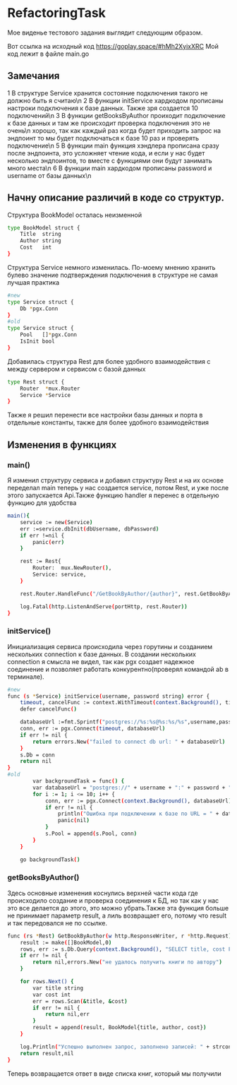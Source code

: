 # RefactoringTask

Мое виденье тестового задания выглядит следующим образом.

Вот ссылка на исходный код https://goplay.space/#hMh2XyixXRC
Мой код лежит в файле main.go

## Замечания
1 В структуре Service хранится состояние подключения такого не должно быть я считаю\n
2 В функции initService хардкодом прописаны настроки подключения к базе данных. Также зря создается 10 подключений\n
3 В функции getBooksByAuthor проиходит подключение к базе данных и там же происходит проверка подключения это не очень\n хорошо, так как каждый раз когда будет приходить запрос на эндпоинт то мы будет подключаться к базе 10 раз и проверять подключение\n
5 В функции main функция хэндлера прописана сразу после эндпоинта, это усложняет чтение кода, и если у нас будет несколько эндпоинтов, то вместе с функциями они будут занимать много места\n
6 В функции main хардкодом прописаны password и username от базы данных\n
## Начну описание различий в коде со структур.

Структура BookModel осталась неизменной
```sh
type BookModel struct {
	Title  string
	Author string
	Cost   int
}
```

Структура Service немного изменилась. По-моему мнению хранить булево значение подтверждения подключения в структуре не самая лучшая практика
```sh
#new
type Service struct {
	Db *pgx.Conn
}
#old
type Service struct {
	Pool   []*pgx.Conn
	IsInit bool
}
```
Добавилась структура Rest для более удобного взаимодействия с между сервером и сервисом с базой данных
```sh
type Rest struct {
	Router  *mux.Router
	Service *Service
}
```
Также я решил перенести все настройки базы данных и порта в отдельные константы, также для более удобного взаимодействия

## Изменения в функциях
### main()
Я изменил структуру сервиса и добавил структуру Rest и на их основе переделал main теперь у нас создается service, потом Rest, и уже после этого запускается Api.Также функцию handler я перенес в отдельную функцию для удобства
```sh
main(){
	service := new(Service)
	err :=service.dbInit(dbUsername, dbPassword)
    if err !=nil {
		panic(err)
	}

	rest := Rest{
		Router:  mux.NewRouter(),
		Service: service,
	}

	rest.Router.HandleFunc("/GetBookByAuthor/{author}", rest.GetBookByAuthor)

	log.Fatal(http.ListenAndServe(portHttp, rest.Router))
}
```
### initService()
Инициализация сервиса происходила через горутины и созданием нескольких connection к базе данных. В создании нескольких connection я смысла не видел, так как pgx создает надежное соединение и позволяет работать конкурентно(проверял командой ab в терминале).
```sh
#new
func (s *Service) initService(username, password string) error {
	timeout, cancelFunc := context.WithTimeout(context.Background(), time.Second * 3)
	defer cancelFunc()

	databaseUrl :=fmt.Sprintf("postgres://%s:%s@%s:%s/%s",username,password,dbHost,dbPort,dateBase)
	conn, err := pgx.Connect(timeout, databaseUrl)
	if err != nil {
		return errors.New("failed to connect db url: " + databaseUrl)
	}
	s.Db = conn
	return nil
}
#old
		var backgroundTask = func() {
		var databaseUrl = "postgres://" + username + ":" + password + "@10.7.27.34:5432/books"
		for i := 1; i <= 10; i++ {
			conn, err := pgx.Connect(context.Background(), databaseUrl)
			if err != nil {
				println("Ошибка при подключении к базе по URL = " + databaseUrl)
				panic(nil)
			}
			s.Pool = append(s.Pool, conn)
		}
	}

	go backgroundTask()
```
### getBooksByAuthor()
Здесь основные изменения коснулись верхней части кода где происходило создание и проверка соединения к БД, но так как у нас это все делается до этого, это можно убрать.Также эта функция больше не принимает параметр result, а лиль возвращает его, потому что result и так передовался не по ссылке.
```sh
func (rs *Rest) GetBookByAuthor(w http.ResponseWriter, r *http.Request) {
	result := make([]BookModel,0)
	rows, err := s.Db.Query(context.Background(), "SELECT title, cost FROM books WHERE author=$1", author)
	if err != nil {
		return nil,errors.New("не удалось получить книги по автору")
	}

	for rows.Next() {
		var title string
		var cost int
		err = rows.Scan(&title, &cost)
		if err != nil {
			return nil,err
		}
		result = append(result, BookModel{title, author, cost})
	}

	log.Println("Успешно выполнен запрос, заполнено записей: " + strconv.Itoa(len(result)))
	return result,nil
}
```
Теперь возвращается ответ в виде списка книг, который мы получили
